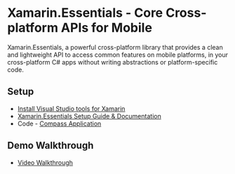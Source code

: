 # Xamarin.Essentials - Core Cross-platform APIs for Mobile

Xamarin.Essentials, a powerful cross-platform library that provides a clean and lightweight API to access common features on mobile platforms, in your cross-platform C# apps without writing abstractions or platform-specific code.

## Setup

* [Install Visual Studio tools for Xamarin](https://docs.microsoft.com/visualstudio/cross-platform/setup-and-install)
* [Xamarin.Essentials Setup Guide & Documentation](https://docs.microsoft.com/xamarin/essentials/)
* Code - [Compass Application](https://github.com/jamesmontemagno/app-compass)

## Demo Walkthrough

* [Video Walkthrough](https://channel9.msdn.com/Shows/XamarinShow/Snack-Pack-XamarinEssentials-Cross-Platform-APIs-for-Mobile-Apps)

